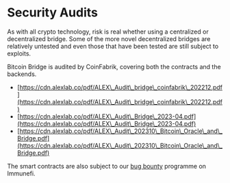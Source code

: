 # Security Audits

As with all crypto technology, risk is real whether using a centralized or decentralized bridge. Some of the more novel decentralized bridges are relatively untested and even those that have been tested are still subject to exploits.

Bitcoin Bridge is audited by CoinFabrik, covering both the contracts and the backends.

* [https://cdn.alexlab.co/pdf/ALEX\_Audit\_bridge\_coinfabrik\_202212.pdf](https://cdn.alexlab.co/pdf/ALEX\_Audit\_bridge\_coinfabrik\_202212.pdf)
* [https://cdn.alexlab.co/pdf/ALEX\_Audit\_Bridge\_2023-04.pdf](https://cdn.alexlab.co/pdf/ALEX\_Audit\_Bridge\_2023-04.pdf)
* [https://cdn.alexlab.co/pdf/ALEX\_Audit\_202310\_Bitcoin\_Oracle\_and\_Bridge.pdf](https://cdn.alexlab.co/pdf/ALEX\_Audit\_202310\_Bitcoin\_Oracle\_and\_Bridge.pdf)

The smart contracts are also subject to our [bug bounty](https://immunefi.com/bounty/alex/) programme on Immunefi.
